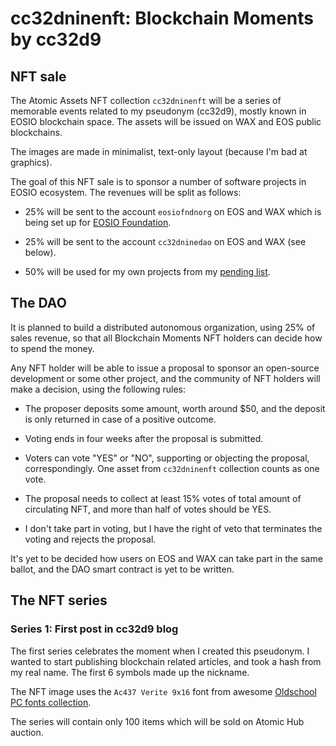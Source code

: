 # cc32dninenft: Blockchain Moments by cc32d9

## NFT sale

The Atomic Assets NFT collection `cc32dninenft` will be a series of
memorable events related to my pseudonym (cc32d9), mostly known in
EOSIO blockchain space. The assets will be issued on WAX and EOS
public blockchains.

The images are made in minimalist, text-only layout (because I'm bad
at graphics).

The goal of this NFT sale is to sponsor a number of software projects
in EOSIO ecosystem. The revenues will be split as follows:

* 25% will be sent to the account `eosiofndnorg` on EOS and WAX which
  is being set up for [EOSIO Foundation](https://eosio.foundation/).

* 25% will be sent to the account `cc32dninedao` on EOS and WAX (see
  below).

* 50% will be used for my own projects from my [pending
  list](https://github.com/cc32d9/cc32d9_ideas_for_EOSIO/blob/master/Needs_Funding.md).



## The DAO

It is planned to build a distributed autonomous organization, using
25% of sales revenue, so that all Blockchain Moments NFT holders can
decide how to spend the money.

Any NFT holder will be able to issue a proposal to sponsor an
open-source development or some other project, and the community of
NFT holders will make a decision, using the following rules:

* The proposer deposits some amount, worth around $50, and the deposit
  is only returned in case of a positive outcome.

* Voting ends in four weeks after the proposal is submitted.

* Voters can vote "YES" or "NO", supporting or objecting the proposal,
  correspondingly. One asset from `cc32dninenft` collection counts as
  one vote.

* The proposal needs to collect at least 15% votes of total amount of
  circulating NFT, and more than half of votes should be YES.

* I don't take part in voting, but I have the right of veto that
  terminates the voting and rejects the proposal.

It's yet to be decided how users on EOS and WAX can take part in the
same ballot, and the DAO smart contract is yet to be written.


## The NFT series

### Series 1: First post in cc32d9 blog

The first series celebrates the moment when I created this
pseudonym. I wanted to start publishing blockchain related articles,
and took a hash from my real name. The first 6 symbols made up the
nickname.

The NFT image uses the `Ac437 Verite 9x16` font from awesome
[Oldschool PC fonts
collection](https://int10h.org/oldschool-pc-fonts/).

The series will contain only 100 items which will be sold on Atomic
Hub auction.




